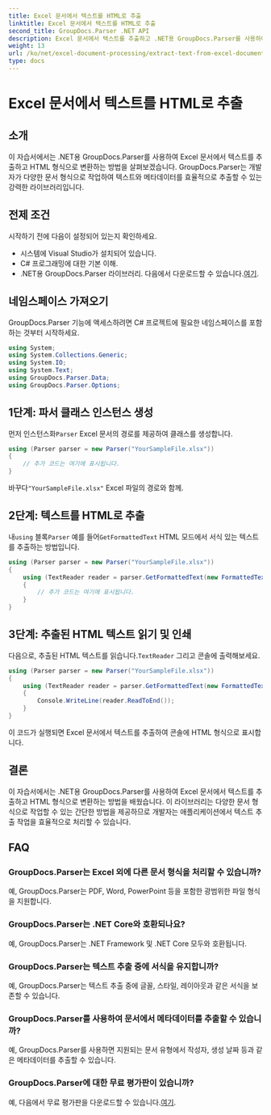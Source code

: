 ```yaml
---
title: Excel 문서에서 텍스트를 HTML로 추출
linktitle: Excel 문서에서 텍스트를 HTML로 추출
second_title: GroupDocs.Parser .NET API
description: Excel 문서에서 텍스트를 추출하고 .NET용 GroupDocs.Parser를 사용하여 HTML로 변환하는 방법을 알아보세요.
weight: 13
url: /ko/net/excel-document-processing/extract-text-from-excel-document-as-html/
type: docs
---
```

# Excel 문서에서 텍스트를 HTML로 추출

## 소개
이 자습서에서는 .NET용 GroupDocs.Parser를 사용하여 Excel 문서에서 텍스트를 추출하고 HTML 형식으로 변환하는 방법을 살펴보겠습니다. GroupDocs.Parser는 개발자가 다양한 문서 형식으로 작업하여 텍스트와 메타데이터를 효율적으로 추출할 수 있는 강력한 라이브러리입니다.
## 전제 조건
시작하기 전에 다음이 설정되어 있는지 확인하세요.
- 시스템에 Visual Studio가 설치되어 있습니다.
- C# 프로그래밍에 대한 기본 이해.
-  .NET용 GroupDocs.Parser 라이브러리. 다음에서 다운로드할 수 있습니다.[여기](https://releases.groupdocs.com/parser/net/).
## 네임스페이스 가져오기
GroupDocs.Parser 기능에 액세스하려면 C# 프로젝트에 필요한 네임스페이스를 포함하는 것부터 시작하세요.
```csharp
using System;
using System.Collections.Generic;
using System.IO;
using System.Text;
using GroupDocs.Parser.Data;
using GroupDocs.Parser.Options;
```
## 1단계: 파서 클래스 인스턴스 생성
 먼저 인스턴스화`Parser` Excel 문서의 경로를 제공하여 클래스를 생성합니다.
```csharp
using (Parser parser = new Parser("YourSampleFile.xlsx"))
{
    // 추가 코드는 여기에 표시됩니다.
}
```
 바꾸다`"YourSampleFile.xlsx"` Excel 파일의 경로와 함께.
## 2단계: 텍스트를 HTML로 추출
 내`using` 블록`Parser` 예를 들어`GetFormattedText` HTML 모드에서 서식 있는 텍스트를 추출하는 방법입니다.
```csharp
using (Parser parser = new Parser("YourSampleFile.xlsx"))
{
    using (TextReader reader = parser.GetFormattedText(new FormattedTextOptions(FormattedTextMode.Html)))
    {
        // 추가 코드는 여기에 표시됩니다.
    }
}
```
## 3단계: 추출된 HTML 텍스트 읽기 및 인쇄
 다음으로, 추출된 HTML 텍스트를 읽습니다.`TextReader` 그리고 콘솔에 출력해보세요.
```csharp
using (Parser parser = new Parser("YourSampleFile.xlsx"))
{
    using (TextReader reader = parser.GetFormattedText(new FormattedTextOptions(FormattedTextMode.Html)))
    {
        Console.WriteLine(reader.ReadToEnd());
    }
}
```
이 코드가 실행되면 Excel 문서에서 텍스트를 추출하여 콘솔에 HTML 형식으로 표시합니다.
## 결론
이 자습서에서는 .NET용 GroupDocs.Parser를 사용하여 Excel 문서에서 텍스트를 추출하고 HTML 형식으로 변환하는 방법을 배웠습니다. 이 라이브러리는 다양한 문서 형식으로 작업할 수 있는 간단한 방법을 제공하므로 개발자는 애플리케이션에서 텍스트 추출 작업을 효율적으로 처리할 수 있습니다.

## FAQ
### GroupDocs.Parser는 Excel 외에 다른 문서 형식을 처리할 수 있습니까?
예, GroupDocs.Parser는 PDF, Word, PowerPoint 등을 포함한 광범위한 파일 형식을 지원합니다.
### GroupDocs.Parser는 .NET Core와 호환되나요?
예, GroupDocs.Parser는 .NET Framework 및 .NET Core 모두와 호환됩니다.
### GroupDocs.Parser는 텍스트 추출 중에 서식을 유지합니까?
예, GroupDocs.Parser는 텍스트 추출 중에 글꼴, 스타일, 레이아웃과 같은 서식을 보존할 수 있습니다.
### GroupDocs.Parser를 사용하여 문서에서 메타데이터를 추출할 수 있습니까?
예, GroupDocs.Parser를 사용하면 지원되는 문서 유형에서 작성자, 생성 날짜 등과 같은 메타데이터를 추출할 수 있습니다.
### GroupDocs.Parser에 대한 무료 평가판이 있습니까?
 예, 다음에서 무료 평가판을 다운로드할 수 있습니다.[여기](https://releases.groupdocs.com/).